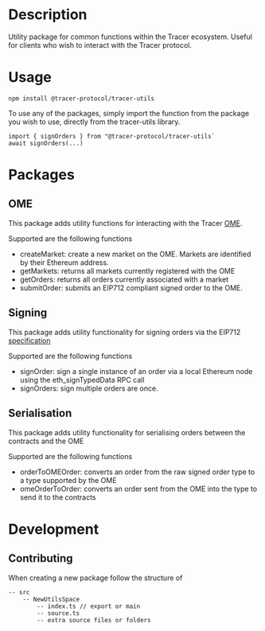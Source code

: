 # Description
Utility package for common functions within the Tracer ecosystem. Useful for clients who wish to interact with the Tracer protocol.
# Usage
```
npm install @tracer-protocol/tracer-utils
```

To use any of the packages, simply import the function from the package you wish to use, directly from the tracer-utils library.
```
import { signOrders } from "@tracer-protocol/tracer-utils`
await signOrders(...)
```
# Packages
## OME
This package adds utility functions for interacting with the Tracer [OME](https://github.com/tracer-protocol/tracer-ome).

Supported are the following functions
- createMarket: create a new market on the OME. Markets are identified by their Ethereum address.
- getMarkets: returns all markets currently registered with the OME
- getOrders: returns all orders currently associated with a market
- submitOrder: submits an EIP712 compliant signed order to the OME.

## Signing
This package adds utility functionality for signing orders via the EIP712 [specification](https://eips.ethereum.org/EIPS/eip-712)

Supported are the following functions
- signOrder: sign a single instance of an order via a local Ethereum node using the eth_signTypedData RPC call
- signOrders: sign multiple orders are once.

## Serialisation
This package adds utility functionality for serialising orders between the contracts and the OME

Supported are the following functions
- orderToOMEOrder: converts an order from the raw signed order type to a type supported by the OME
- omeOrderToOrder: converts an order sent from the OME into the type to send it to the contracts

# Development
## Contributing
When creating a new package follow the structure of 

```
-- src
    -- NewUtilsSpace
        -- index.ts // export or main 
        -- source.ts
        -- extra source files or folders
```